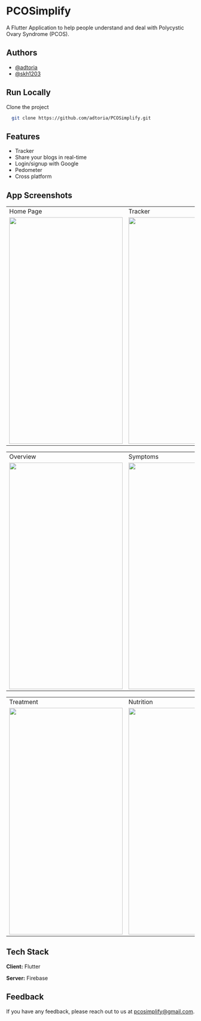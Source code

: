 
# PCOSimplify

A Flutter Application to help people understand and deal with Polycystic Ovary Syndrome (PCOS).


## Authors

- [@adtoria](https://www.github.com/adtoria)
- [@skh1203](https://www.github.com/skh1203)



## Run Locally

Clone the project

```bash
  git clone https://github.com/adtoria/PCOSimplify.git
```


## Features

- Tracker
- Share your blogs in real-time
- Login/signup with Google
- Pedometer
- Cross platform


## App Screenshots

<table>
  <tr>
    <td>Home Page</td>
    <td>Tracker</td>
    <td>Share Your Stories</td>
  </tr>
  <tr>
    <td><img src="https://user-images.githubusercontent.com/87179624/160604068-db042895-6f71-473a-af62-2231e5d59986.jpg" width=303 height=605></td>
    <td><img src="https://user-images.githubusercontent.com/87179624/160605039-424d27fc-d5c4-4271-90db-8c79e0126af3.jpg" width=303 height=605></td>
    <td><img src="https://user-images.githubusercontent.com/87179624/160605248-aa218cbd-ec05-42e4-99cd-82e47048a921.jpg" width=303 height=605></td>
  </tr>
 </table>
 
 <table>
  <tr>
    <td>Overview</td>
    <td>Symptoms</td>
    <td>Diagnosis</td>
  </tr>
  <tr>
    <td><img src="https://user-images.githubusercontent.com/87179624/160605685-85aa87cf-f664-4b32-90a3-c00107988bbd.jpg" width=303 height=605></td>
    <td><img src="https://user-images.githubusercontent.com/87179624/160605772-c0cc488d-2438-4ec2-8882-32c4618de3dc.jpg" width=303 height=605></td>
    <td><img src="https://user-images.githubusercontent.com/87179624/160605837-1a4dbbd3-3c20-4a59-9695-8d13dbfe18f8.jpg" width=303 height=605></td>
  </tr>
 </table>
 
 <table>
  <tr>
    <td>Treatment</td>
    <td>Nutrition</td>
    <td>Pedometer</td>
  </tr>
  <tr>
    <td><img src="https://user-images.githubusercontent.com/87179624/160606398-d48eaad7-1499-4578-ad91-beff0f752958.jpg" width=303 height=605></td>
    <td><img src="https://user-images.githubusercontent.com/87179624/160606448-05d1395a-6b95-41ed-8825-cc4cb9457a9d.jpg" width=303 height=605></td>
    <td><img src="https://user-images.githubusercontent.com/87179624/160606491-0914aa10-5815-46df-a588-13f1311a395a.jpg" width=303 height=605></td>
  </tr>
 </table>


## Tech Stack

**Client:** Flutter

**Server:** Firebase


## Feedback

If you have any feedback, please reach out to us at pcosimplify@gmail.com.

